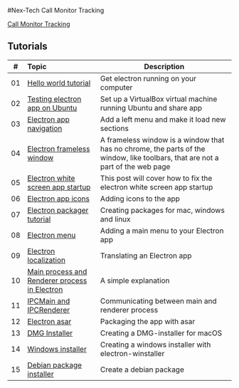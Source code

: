 #Nex-Tech Call Monitor Tracking

[Call Monitor Tracking](https://bitbucket.org/tclegg/call-monitors-app)




## Tutorials

| # | Topic | Description |
|---|:------|-------------|
| 01 | [Hello world tutorial](http://www.christianengvall.se/electron-hello-world/) | Get electron running on your computer|
| 02 | [Testing electron app on Ubuntu](http://www.christianengvall.se/testing-electron-app-on-ubuntu-linux/) | Set up a VirtualBox virtual machine running Ubuntu and share app |
| 03 | [Electron app navigation](http://www.christianengvall.se/electron-app-navigation/) | Add a left menu and make it load new sections |
| 04 | [Electron frameless window](http://www.christianengvall.se/electron-frameless-window/) | A frameless window is a window that has no chrome, the parts of the window, like toolbars, that are not a part of the web page |
| 05 | [Electron white screen app startup](http://www.christianengvall.se/electron-white-screen-app-startup/) | This post will cover how to fix the electron white screen app startup |
| 06 | [Electron app icons](http://www.christianengvall.se/electron-app-icons/) | Adding icons to the app |
| 07 | [Electron packager tutorial](http://www.christianengvall.se/electron-packager-tutorial/) | Creating packages for mac, windows and linux |
| 08 | [Electron menu](http://www.christianengvall.se/electron-menu/) | Adding a main menu to your Electron app |
| 09 | [Electron localization](http://www.christianengvall.se/electron-localization/) | Translating an Electron app |
| 10 | [Main process and Renderer process in Electron](http://www.christianengvall.se/main-and-renderer-process-in-electron/) | A simple explanation |
| 11 | [IPCMain and IPCRenderer](http://www.christianengvall.se/ipcmain-and-ipcrenderer/) | Communicating between main and renderer process |
| 12 | [Electron asar](http://www.christianengvall.se/electron-asar/) | Packaging the app with asar |
| 13 | [DMG Installer](http://www.christianengvall.se/dmg-installer-electron-app/) | Creating a DMG-installer for macOS |
| 14 | [Windows installer](http://www.christianengvall.se/electron-windows-installer/) | Creating a windows installer with electron-winstaller |
| 15 | [Debian package installer](https://www.christianengvall.se/electron-installer-debian-package/) | Create a debian package |
